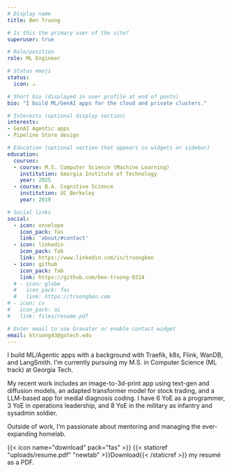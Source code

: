 ```yaml
---
# Display name
title: Ben Truong

# Is this the primary user of the site?
superuser: true

# Role/position
role: ML Engineer

# Status emoji
status:
  icon: ☕

# Short bio (displayed in user profile at end of posts)
bio: "I build ML/GenAI apps for the cloud and private clusters."

# Interests (optional display section)
interests:
- GenAI Agentic apps
- Pipeline Store design

# Education (optional section that appears in widgets or sidebar)
education:
  courses:
  - course: M.S. Computer Science (Machine Learning)
    institution: Georgia Institute of Technology
    year: 2025
  - course: B.A. Cognitive Science
    institution: UC Berkeley
    year: 2019

# Social links
social:
  - icon: envelope
    icon_pack: fas
    link: 'about/#contact'
  - icon: linkedin
    icon_pack: fab
    link: https://www.linkedin.com/in/truongben
  - icon: github
    icon_pack: fab
    link: https://github.com/ben-truong-0324
  # - icon: globe
  #   icon_pack: fas
  #   link: https://truongben.com
# - icon: cv
#   icon_pack: ai
#   link: files/resume.pdf

# Enter email to use Gravatar or enable contact widget
email: ktruong43@gatech.edu
---
```

I build ML/Agentic apps with a background with Traefik, k8s, Flink, WanDB, and LangSmith. I'm currently pursuing my M.S. in Computer Science (ML track) at Georgia Tech.

My recent work includes an image-to-3d-print app using text-gen and diffusion models, an adapted transformer model for stock trading, and a LLM-based app for medial diagnosis coding. I have 6 YoE as a programmer, 3 YoE in operations leadership, and 8 YoE in the military as infantry and sysadmin soldier.

Outside of work, I’m passionate about mentoring and managing the ever-expanding homelab.

{{< icon name="download" pack="fas" >}} {{< staticref "uploads/resume.pdf" "newtab" >}}Download{{< /staticref >}} my resumé as a PDF.
